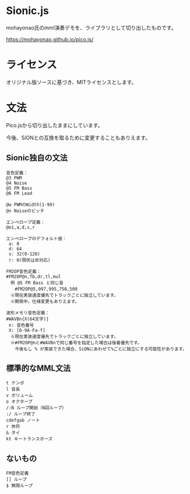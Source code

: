 # Sionic.js

mohayonao氏のmml演奏デモを、ライブラリとして切り出したものです。

https://mohayonao.github.io/pico.js/

# ライセンス

オリジナル版ソースに基づき、MITライセンスとします。

# 文法

Pico.jsから切り出したままにしています。

今後、SiONとの互換を取るために変更することもありえます。

## Sionic独自の文法

```
音色定義：
@3 PWM
@4 Noise
@5 FM Bass
@6 FM Lead

@w PWMのWidth(1-99)
@n Noiseのピッチ

エンベロープ定義：
@e1,a,d,s,r

エンベロープのデフォルト値：
 a: 0
 d: 64
 s: 32(0-128)
 r: 0(現状は非対応)

FM2OP音色定義：
#FM2OP@n,fb,dr,tl,mul
　例 @5 FM Bass と同じ音
　　#FM2OP@5,097,995,750,500
　※現在実装速度優先でトラックごとに独立しています。
　※開発中。仕様変更もありえます。

波形メモリ音色定義：
#WAVBn{X(64文字)}
 n: 音色番号
 X: [0-9A-Fa-f]
　※現在実装速度優先でトラックごとに独立しています。
　※#FM2OP@nと#WAVBnで同じ番号を指定した場合は後着優先です。
　　今後もし % が実装できた場合、SiONにあわせて%ごとに独立にする可能性があります。
```

## 標準的なMML文法

```
t テンポ
l 音長
v ボリューム
o オクターブ
/:N ループ開始（N回ループ）
:/ ループ終了
cdefgab ノート
r 休符
& タイ
kt キートランスポーズ
```

## ないもの

```
FM音色定義
[] ループ
$ 無限ループ
```